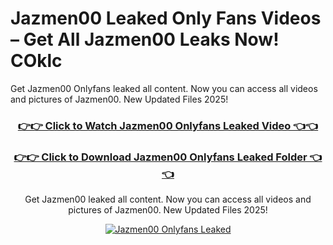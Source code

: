# Jazmen00 Leaked Only Fans Videos – Get All Jazmen00 Leaks Now! COklc

Get Jazmen00 Onlyfans leaked all content. Now you can access all videos and pictures of Jazmen00. New Updated Files 2025!  
<div align="center">
  
### [👉👉 Click to Watch Jazmen00 Onlyfans Leaked Video 👈👈](https://links2leaks.com/jazmen00)  
### [👉👉 Click to Download Jazmen00 Onlyfans Leaked Folder 👈👈](https://links2leaks.com/jazmen00)  

Get Jazmen00 leaked all content. Now you can access all videos and pictures of Jazmen00. New Updated Files 2025!  

[![Jazmen00 Onlyfans Leaked](https://i.ibb.co/93hzkbrt/l2l.gif)](https://links2leaks.com/jazmen00)  

</div>

